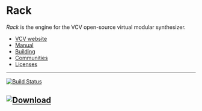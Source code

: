 # Rack

*Rack* is the engine for the VCV open-source virtual modular synthesizer.

- [VCV website](https://vcvrack.com/)
- [Manual](https://vcvrack.com/manual/index.html)
- [Building](https://vcvrack.com/manual/Building.html)
- [Communities](https://vcvrack.com/manual/Communities.html)
- [Licenses](LICENSE.md)

---
[![Build Status](https://dev.azure.com/qnohot/qnohot/_apis/build/status/qno.Rack?branchName=v1)](https://dev.azure.com/qnohot/qnohot/_build/latest?definitionId=11&branchName=v1)

[ ![Download](https://api.bintray.com/packages/qno/conan-public/VCVRackSDK%3Aqno/images/download.svg) ](https://bintray.com/qno/conan-public/VCVRackSDK%3Aqno/_latestVersion)
---
